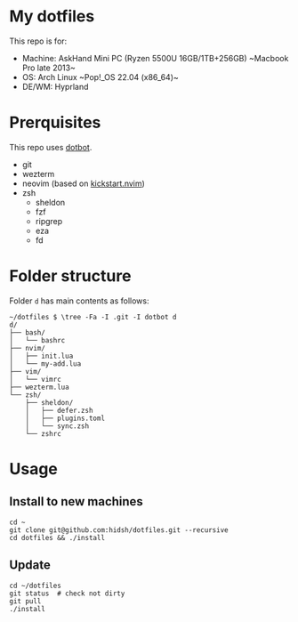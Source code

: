 # My dotfiles

This repo is for:
- Machine: AskHand Mini PC (Ryzen 5500U 16GB/1TB+256GB) ~Macbook Pro late 2013~
- OS: Arch Linux ~Pop!\_OS 22.04 (x86\_64)~
- DE/WM: Hyprland

# Prerquisites

This repo uses [dotbot](https://github.com/anishathalye/dotbot).

- git
- wezterm
- neovim (based on [kickstart.nvim](https://github.com/nvim-lua/kickstart.nvim))
- zsh
	- sheldon
	- fzf
	- ripgrep
	- eza
	- fd

# Folder structure

Folder `d` has main contents as follows:
```
~/dotfiles $ \tree -Fa -I .git -I dotbot d
d/
├── bash/
│   └── bashrc
├── nvim/
│   ├── init.lua
│   └── my-add.lua
├── vim/
│   └── vimrc
├── wezterm.lua
└── zsh/
    ├── sheldon/
    │   ├── defer.zsh
    │   ├── plugins.toml
    │   └── sync.zsh
    └── zshrc
```

# Usage

## Install to new machines

```
cd ~
git clone git@github.com:hidsh/dotfiles.git --recursive
cd dotfiles && ./install
```

## Update

```
cd ~/dotfiles
git status	# check not dirty 
git pull
./install
```

